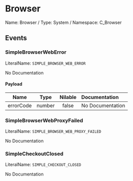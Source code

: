# Browser

Name: Browser / Type: System / Namespace: C_Browser

## Events

### SimpleBrowserWebError
LiteralName: `SIMPLE_BROWSER_WEB_ERROR`

No Documentation

#### Payload
|Name|Type|Nilable|Documentation|
|:---:|:---:|:---:|:---|
|errorCode|number|false|No Documentation|
### SimpleBrowserWebProxyFailed
LiteralName: `SIMPLE_BROWSER_WEB_PROXY_FAILED`

No Documentation

### SimpleCheckoutClosed
LiteralName: `SIMPLE_CHECKOUT_CLOSED`

No Documentation
